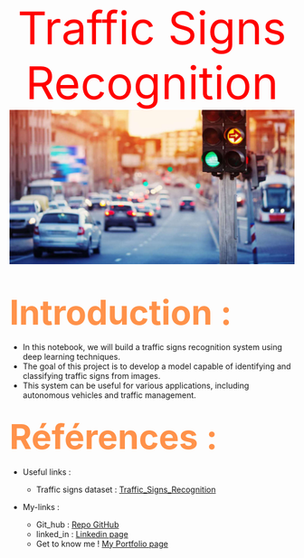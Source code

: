 <div style="text-align:center; color:#FF0000; font-size:80px">
Traffic Signs Recognition</br>

<img src="./traffic_pic.jpeg" style="width:900px; height:auto">
</div>

## <span style="color:  #ff924a ; font-size:60px">Introduction :</span>

-  In this notebook, we will build a traffic signs recognition system using deep learning techniques.
- The goal of this project is to develop a model capable of identifying and classifying traffic signs from images.
- This system can be useful for various applications, including autonomous vehicles and traffic management.

## <span style="color:  #ff924a ; font-size:60px">Références :</span>

- Useful links :
    - Traffic signs dataset : <a href="https://drive.google.com/file/d/13LZVpPj7UbPZFeyG5ab2OMIWuVJ5duZc/view?usp=drive_link">Traffic_Signs_Recognition </a>
    
- My-links :
    - Git_hub : <a href="https://github.com/SouLayman2022/Traffic_Signs_Recognition.git">Repo GitHub</a>
    - linked_in : <a href="https://www.linkedin.com/in/soulayman-el-guasmi-13b890240/">Linkedin page</a>
    - Get to know me ! <a href="https://soulayman2022.github.io/Data_Scientist_Portfolio/">My Portfolio page</a>
